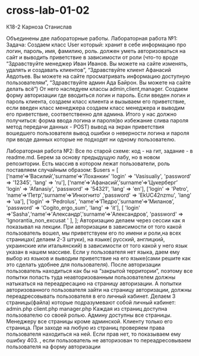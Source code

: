 # cross-lab-01-02
К18-2 Карноза Станислав

Объединены две лабораторные работы.
Лабораторная работа №1:
Задача:
Создаем класс User который:
хранит в себе информацию про логин, пароль, имя, фамилию, роль.
 должен уметь авторизоваться на сайт и выводить приветствие в зависимости от роли (что-то вроде “Здравствуйте менеджер Иван Иванов. Вы можете на сайте изменять, удалять и создавать клиентов”,
“Здравствуйте клиент Афанасий Авдотьев. Вы можете на сайте просматривать информацию доступную пользователям”,
“Здравствуйте админ Ада Байрон. Вы можете на сайте делать всё”)
От него наследуем классы admin,client,manager. 
Создаем форму авторизации где вводиться логин и пароль. Если введен логин и пароль клиента, создаем класс клиента и вызываем его приветствие, если введен класс менеджера создаем класс менеджера и выводим его приветствие, соответственно для админа. 
Итого у нас должно получиться: 
форма ввода логина и пароля(во избежание слива пароля метод передачи данных - POST)
вывод на экран приветствия вошедшего пользователя
вывод ошибки о неверности логина и пароля при вводе данных которые не подходят ни одному пользователю.

Лабораторная работа №2:
Все по старой схеме: код -  на гит, задание - в readme.md.
Берем за основу предыдущую лабу, но в новом репозитории.
Есть массив в котором лежат пользователи, роль поставляем случайным образом:
$users = [
[‘name’=>’Василий’,’surname’=>’Лоханкин’ 'login' => 'Vasisualiy', 'password' => '12345', 'lang' => 'ru'],
[‘name’=>’Афанасий’,’surname’=>’Цукерберг’ 'login' => 'Afanasiy', 'password' => '54321', 'lang' => 'en'],
['login' => 'Petro', ‘name’=>’Петр’,’surname’=>’Инкогнито’ ,'password' => 'EkUC42nzmu', 'lang' => 'ua'],
['login' => 'Pedrolus', ‘name’=>’Педро’,’surname’=>’Миланов’, 'password' => 'Cogito_ergo_sum', 'lang' => 'it'],
[
'login' =>'Sasha',‘name’=>’Александр’,’surname’=>’Александров’,  'password' => 'Ignorantia_non_excusat ' ],
];
Авторизацию делаем через сессии как я показывал на лекции.
При авторизации в зависимости от того какой пользователь вошел, мы приветствуем его по имени и роли,на всех страницах( делаем 2-3 штуки), на языке( русский, англицкий, украинские или итальянский) в зависимости от того какой у него язык указан в нашем массиве.
Если у пользователя нет языка, даем ему выбор из языков и выводим приветствие на его языке(сами решите как это сделать удобнее для пользователя).
После авторизации пользователь находиться как бы на “закрытой территории”, поэтому все попытки попасть туда неавторизованным пользователем должны натыкаться на переадресацию на страницу авторизации. А попытки авторизованного пользователя зайти на страницу авторизации, должны переадресовывать пользователя в его личный кабинет.
	Делаем 3 страницы(файла) которые подразумевают собой личный кабинет:
admin.php
client.php
manager.php
Каждая из страниц доступна пользователю со своей ролью. Админу доступны все страницы. Менеджеру все страницы кроме админской. Клиенту только его страница. При заходе на любую из страниц проверяем права пользователя находиться на ней. 
Если прав нет, то показываем ему ошибку 403. <?php header('HTTP/1.0 403 Forbidden');?>, 
если пользователь не авторизован то переадресовываем пользователя на форму авторизации <?php  header("Location: http://lab2.ua/login.php"); ?>
